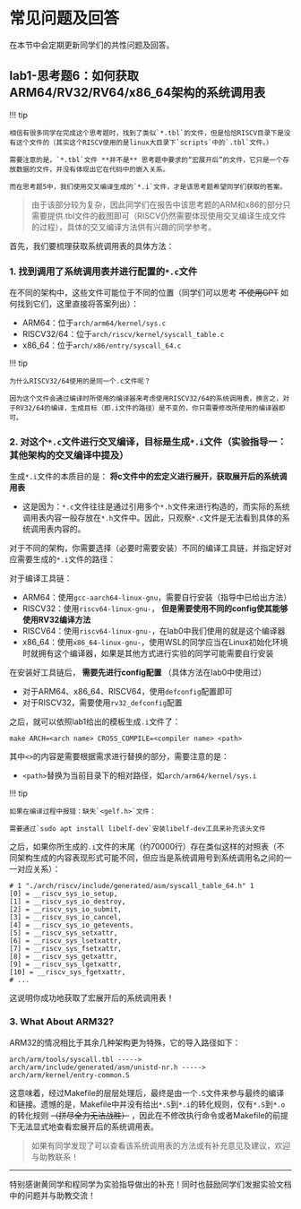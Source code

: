 # 常见问题及回答

在本节中会定期更新同学们的共性问题及回答。

## lab1-思考题6：如何获取ARM64/RV32/RV64/x86_64架构的系统调用表

!!! tip

    相信有很多同学在完成这个思考题时，找到了类似`*.tbl`的文件，但是恰恰RISCV目录下是没有这个文件的（其实这个RISCV使用的是linux大目录下`scripts`中的`.tbl`文件。）

    需要注意的是，`*.tbl`文件 **并不是** 思考题中要求的“宏展开后”的文件，它只是一个存放数据的文件，并没有体现出它在代码中的嵌入关系。

    而在思考题5中，我们使用交叉编译生成的`*.i`文件，才是该思考题希望同学们获取的答案。


> 由于该部分较为复杂，因此同学们在报告中该思考题的ARM和x86的部分只需要提供.tbl文件的截图即可（RISCV仍然需要体现使用交叉编译生成文件的过程），具体的交叉编译方法供有兴趣的同学参考。

首先，我们要梳理获取系统调用表的具体方法：

### 1. 找到调用了系统调用表并进行配置的`*.c`文件

在不同的架构中，这些文件可能位于不同的位置（同学们可以思考 ~~不使用GPT~~ 如何找到它们，这里直接将答案列出）：

- ARM64：位于`arch/arm64/kernel/sys.c`
- RISCV32/64：位于`arch/riscv/kernel/syscall_table.c`
- x86_64：位于`arch/x86/entry/syscall_64.c`

!!! tip

    为什么RISCV32/64使用的是同一个.c文件呢？
    
    因为这个文件会通过编译时所使用的编译器来考虑使用RISCV32/64的系统调用表，换言之，对于RV32/64的编译，生成目标（即.i文件的路径）是不变的，你只需要修改所使用的编译器即可。


### 2. 对这个`*.c`文件进行交叉编译，目标是生成`*.i`文件（实验指导一：其他架构的交叉编译中提及）

生成`*.i`文件的本质目的是： **将c文件中的宏定义进行展开，获取展开后的系统调用表** 

- 这是因为：`*.c`文件往往是通过引用多个`*.h`文件来进行构造的，而实际的系统调用表内容一般存放在`*.h`文件中。因此，只观察`*.c`文件是无法看到具体的系统调用表内容的。

对于不同的架构，你需要选择（必要时需要安装）不同的编译工具链，并指定好对应需要生成的`*.i`文件的路径：

对于编译工具链：

- ARM64：使用`gcc-aarch64-linux-gnu`，需要自行安装（指导中已给出方法）
- RISCV32：使用`riscv64-linux-gnu-`， **但是需要使用不同的config使其能够使用RV32编译方法**
- RISCV64：使用`riscv64-linux-gnu-`，在lab0中我们使用的就是这个编译器
- x86_64：使用`x86_64-linux-gnu-`，使用WSL的同学应当在Linux初始化环境时就拥有这个编译器，如果是其他方式进行实验的同学可能需要自行安装

在安装好工具链后， **需要先进行config配置** （具体方法在lab0中使用过）

- 对于ARM64、x86_64、RISCV64，使用`defconfig`配置即可
- 对于RISCV32，需要使用`rv32_defconfig`配置

之后，就可以依照lab1给出的模板生成`.i`文件了：

`make ARCH=<arch name> CROSS_COMPILE=<compiler name> <path>`

其中`<>`的内容是需要根据需求进行替换的部分，需要注意的是：
- `<path>`替换为当前目录下的相对路径，如`arch/arm64/kernel/sys.i`

!!! tip

    如果在编译过程中报错：缺失`<gelf.h>`文件：

    需要通过`sudo apt install libelf-dev`安装libelf-dev工具来补充该头文件

之后，如果你所生成的`.i`文件的末尾（约70000行）存在类似这样的对照表（不同架构生成的内容表现形式可能不同，但应当是系统调用号到系统调用名之间的一一对应关系）：

```
# 1 "./arch/riscv/include/generated/asm/syscall_table_64.h" 1
[0] = __riscv_sys_io_setup,
[1] = __riscv_sys_io_destroy,
[2] = __riscv_sys_io_submit,
[3] = __riscv_sys_io_cancel,
[4] = __riscv_sys_io_getevents,
[5] = __riscv_sys_setxattr,
[6] = __riscv_sys_lsetxattr,
[7] = __riscv_sys_fsetxattr,
[8] = __riscv_sys_getxattr,
[9] = __riscv_sys_lgetxattr,
[10] = __riscv_sys_fgetxattr,
# ...
```

这说明你成功地获取了宏展开后的系统调用表！

### 3. What About ARM32?

ARM32的情况相比于其余几种架构更为特殊，它的导入路径如下：

`arch/arm/tools/syscall.tbl -----> arch/arm/include/generated/asm/unistd-nr.h -----> arch/arm/kernel/entry-common.S`

这意味着，经过Makefile的层层处理后，最终是由一个`.S`文件来参与最终的编译和链接。遗憾的是，Makefile中并没有给出`*.S`到`*.i`的转化规则，仅有`*.S`到`*.o`的转化规则 ~~（拼尽全力无法战胜）~~ ，因此在不修改执行命令或者Makefile的前提下无法显式地查看宏展开后的系统调用表。

> 如果有同学发现了可以查看该系统调用表的方法或有补充意见及建议，欢迎与助教联系！

---

特别感谢黄同学和程同学为实验指导做出的补充！同时也鼓励同学们发掘实验文档中的问题并与助教交流！